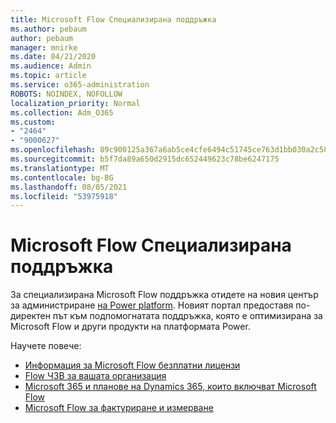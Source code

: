 ```yaml
---
title: Microsoft Flow Специализирана поддръжка
ms.author: pebaum
author: pebaum
manager: mnirke
ms.date: 04/21/2020
ms.audience: Admin
ms.topic: article
ms.service: o365-administration
ROBOTS: NOINDEX, NOFOLLOW
localization_priority: Normal
ms.collection: Adm_O365
ms.custom:
- "2464"
- "9000627"
ms.openlocfilehash: 89c900125a367a6ab5ce4cfe6494c51745ce763d1bb030a2c589a906525f21de
ms.sourcegitcommit: b5f7da89a650d2915dc652449623c78be6247175
ms.translationtype: MT
ms.contentlocale: bg-BG
ms.lasthandoff: 08/05/2021
ms.locfileid: "53975918"
---
```

# <a name="microsoft-flow-specialized-support"></a>Microsoft Flow Специализирана поддръжка

За специализирана Microsoft Flow поддръжка отидете на новия център за администриране [на Power platform](https://aka.ms/flowadminsupport). Новият портал предоставя по-директен път към подпомогнатата поддръжка, която е оптимизирана за Microsoft Flow и други продукти на платформата Power.

Научете повече:
- [Информация за Microsoft Flow безплатни лицензи](https://go.microsoft.com/fwlink/?linkid=2095610)
- [Flow ЧЗВ за вашата организация](https://go.microsoft.com/fwlink/?linkid=2072608)
- [Microsoft 365 и планове на Dynamics 365, които включват Microsoft Flow](https://go.microsoft.com/fwlink/?linkid=2072406)
- [Microsoft Flow за фактуриране и измерване](https://go.microsoft.com/fwlink/?linkid=2072612)